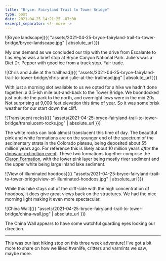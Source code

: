 ```yaml
--- 
title: "Bryce: Fairyland Trail to Tower Bridge"
type: post
date: 2021-04-25 14:21:25 -07:00
excerpt_separator: <!--more-->
---
```


![Bryce landscape]({{ "assets/2021-04-25-bryce-fairyland-trail-to-tower-bridge/bryce-landscape.jpg" | absolute_url }})


My one demand as we concluded our trip with the drive from Escalante to Las Vegas was a brief stop at Bryce Canyon National Park. Julie's was a Diet Dr. Pepper with good ice from a truck stop. Fair trade.

<!--more-->


![Chris and Julie at the trailhead]({{ "assets/2021-04-25-bryce-fairyland-trail-to-tower-bridge/chris-and-julie-at-the-trailhead.jpg" | absolute_url }})


With just a morning slot available to us we opted for a hike we hadn't done together: a 3.5-ish mile out-and-back to the Tower Bridge. We boondocked just outside the park to the north, and overnight lows were in the mid 20s. Not surprising at 9,000 feet elevation this time of year. So it was some brisk weather for our start down the cliff.


![Translucent rocks]({{ "assets/2021-04-25-bryce-fairyland-trail-to-tower-bridge/translucent-rocks.jpg" | absolute_url }})


The white rocks can look almost translucent this time of day. The beautiful pink and white formations are on the younger end of the spectrum of the sedimentary strata in the Colorado plateau, being deposited about 55 million years ago. For reference this is likely about 10 million years *after* the [dinosaur extinction event](https://en.wikipedia.org/wiki/Cretaceous–Paleogene_extinction_event). These two formations together comprise the [Claron Formation](https://en.wikipedia.org/wiki/Geology_of_the_Bryce_Canyon_area), with the lower pink layer being mostly river sediment and the upper white being large inland lake sediment.


![View of illuminated hoodoos]({{ "assets/2021-04-25-bryce-fairyland-trail-to-tower-bridge/view-of-illuminated-hoodoos.jpg" | absolute_url }})


While this hike stays out of the cliff-side with the high concentration of hoodoos, it does give great views back on the structures. We had the nice morning light making it even more spectacular.


![China Wall]({{ "assets/2021-04-25-bryce-fairyland-trail-to-tower-bridge/china-wall.jpg" | absolute_url }})


The China Wall appears to have some watchful guarding eyes looking our direction.

---

This was our last hiking stop on this three week adventure! I've got a bit more to share on how we liked #vanlife, critters and varmints we saw, maybe more.
